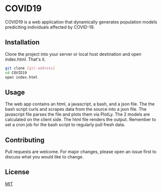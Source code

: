 # COVID19

COVID19 is a web application that dynamically generates population models prediciting individuals affected by COVID-19.

## Installation

Clone the project into your server or local host destination and open index.html. That's it.

```bash
git clone [git-address]
cd COVID19
open index.html
```

## Usage

The web app contains an html, a javascript, a bash, and a json file. The the bash script curls and scrapes data from the source into a json file. The javascript file parses the file and plots them via PlotLy. The 2 models are calculated on the client side. The html file renders the output. Remember to set a cron job for the bash script to regularly pull fresh data.

## Contributing
Pull requests are welcome. For major changes, please open an issue first to discuss what you would like to change.

## License
[MIT](https://choosealicense.com/licenses/mit/)
